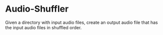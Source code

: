# Audio-Shuffler
Given a directory with input audio files, create an output audio file that has the input audio files in shuffled order.
